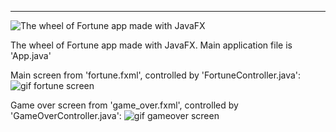 
--------

![The wheel of Fortune app made with JavaFX](https://github.com/TheJuliana/JavaCourse/assets/62110361/1694faac-db83-4706-bfe7-32921ab605e7)

The wheel of Fortune app made with JavaFX.
Main application file is 'App.java'

Main screen from 'fortune.fxml', controlled by 'FortuneController.java':
![gif fortune screen](https://github.com/TheJuliana/JavaCourse/assets/62110361/f2da4e2d-deb3-4dec-b90c-571ee0f51659)

Game over screen from 'game_over.fxml', controlled by 'GameOverController.java':
![gif gameover screen](https://github.com/TheJuliana/JavaCourse/assets/62110361/3845ccfc-21bc-4bb5-bf69-c5dc3f19a52e)
